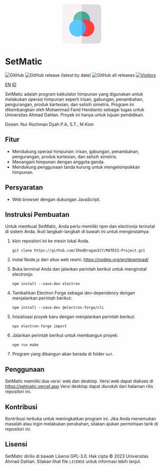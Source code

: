 <p align="center">
    <img src="./lib/imgs/icon/icon.png" width="128" height="128" alt="SetMatic">
</p>

# SetMatic
![GitHub](https://img.shields.io/github/license/IRedDragonICY/MATDIS-Project?style=flat-square)
![GitHub release (latest by date)](https://img.shields.io/github/v/release/IRedDragonICY/MATDIS-Project?style=flat-square)
![GitHub all releases](https://img.shields.io/github/downloads/IRedDragonICY/MATDIS-Project/total?style=flat-square)
[![Visitors](https://api.visitorbadge.io/api/visitors?path=https%3A%2F%2Fgithub.com%2FIRedDragonICY%2FMATDIS-Project&label=Visitors&countColor=%23263759)](https://visitorbadge.io/status?path=https%3A%2F%2Fgithub.com%2FIRedDragonICY%2FMATDIS-Project)

[EN](https://github.com/IRedDragonICY/MATDIS-Project/blob/main/README.md)
[ID](https://github.com/IRedDragonICY/MATDIS-Project/blob/main/README_ID.MD)

SetMatic adalah program kalkulator himpunan yang digunakan untuk melakukan operasi himpunan seperti irisan, gabungan, penambahan, pengurangan, produk kartesian, dan selisih simetris. Program ini dikembangkan oleh Mohammad Farid Hendianto sebagai tugas untuk Universitas Ahmad Dahlan. Proyek ini hanya untuk tujuan pendidikan.

Dosen: Nur Rochman Dyah P.A, S.T., M.Kom
## Fitur

- Mendukung operasi himpunan: irisan, gabungan, penambahan, pengurangan, produk kartesian, dan selisih simetris.
- Menangani himpunan dengan anggota ganda.
- Mendukung penggunaan tanda kurung untuk mengelompokkan himpunan.

## Persyaratan

- Web browser dengan dukungan JavaScript.

## Instruksi Pembuatan

Untuk membuat SetMatic, Anda perlu memiliki npm dan electronjs terinstal di sistem Anda. Ikuti langkah-langkah di bawah ini untuk menginstalnya:
1. klon repositori ini ke mesin lokal Anda.  

    ```
    git clone https://github.com/IRedDragonICY/MATDIS-Project.git
    ```

2. Instal Node.js dari situs web resmi: https://nodejs.org/en/download/
3. Buka terminal Anda dan jalankan perintah berikut untuk menginstal electronjs:

    ```
    npm install --save-dev electron
    ```
4. Tambahkan Electron Forge sebagai dev-dependency dengan menjalankan perintah berikut:

    ```
    npm install --save-dev @electron-forge/cli 
    ```
5. Inisialisasi proyek baru dengan menjalankan perintah berikut:

    ```
    npx electron-forge import
    ```
6. Jalankan perintah berikut untuk membangun proyek:

    ```
    npm run make
    ```
7. Program yang dibangun akan berada di folder `out`.

## Penggunaan
SetMatic memiliki dua versi: web dan desktop. Versi web dapat diakses di https://setmatic.vercel.app Versi desktop dapat diunduh dari halaman rilis repositori ini.

## Kontribusi

Kontribusi terbuka untuk meningkatkan program ini. Jika Anda menemukan masalah atau ingin melakukan perubahan, silakan ajukan permintaan tarik di repositori ini.

## Lisensi

SetMatic dirilis di bawah Lisensi GPL-3.0. Hak cipta © 2023 Universitas Ahmad Dahlan. Silakan lihat file `LICENSE` untuk informasi lebih lanjut.
